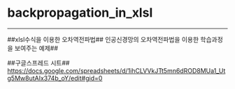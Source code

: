 # backpropagation_in_xlsl
***
##xlsl수식을 이용한 오차역전파법##
인공신경망의 오차역전파법을 이용한 학습과정을 보여주는 예제##

##구글스프레드 시트##
https://docs.google.com/spreadsheets/d/1ihCLVVkJTt5mn6dROD8MUa1_Utg5Mw8utAIx374b_oY/edit#gid=0
